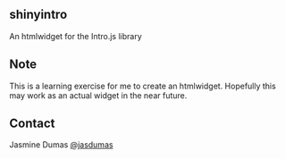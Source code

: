 ## shinyintro
An htmlwidget for the Intro.js library

## Note
This is a learning exercise for me to create an htmlwidget. 
Hopefully this may work as an actual widget in the near future. 

## Contact
Jasmine Dumas [@jasdumas](twitter.com/jasdumas)
